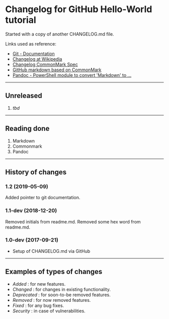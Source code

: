 # Changelog for GitHub Hello-World tutorial

Started with a copy of another CHANGELOG.md file.

Links used as reference:

+ [Git - Documentation](https://git-scm.com/doc)
+ [Changelog at Wikipedia](https://en.wikipedia.org/wiki/Markdown)
+ [Changelog CommonMark Spec](http://spec.commonmark.org/)
+ [GitHub markdown based on CommonMark](https://github.github.com/gfm/)
+ [Pandoc - PowerShell module to convert 'Markdown' to ...](http://pandoc.org/)

---

## Unreleased

1. _tbd_

---

## Reading done

1. Markdown
2. Commonmark
3. Pandoc

---

## History of changes

### 1.2 (2019-05-09)
Added pointer to git documentation.

### 1.1-dev (2018-12-20)
Removed initials from readme.md.
Removed some hex word from readme.md.

### 1.0-dev (2017-09-21)

- Setup of CHANGELOG.md via GitHub

---

## Examples of types of changes

- _Added_ : for new features.
- _Changed_ : for changes in existing functionality.
- _Deprecated_ : for soon-to-be removed features.
- _Removed_ : for now removed features.
- _Fixed_ : for any bug fixes.
- _Security_ : in case of vulnerabilities.
